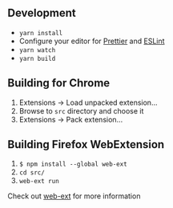 ## Development
* `yarn install`
* Configure your editor for [Prettier](https://prettier.io/) and [ESLint](https://eslint.org/)
* `yarn watch`
* `yarn build`

## Building for Chrome

1. Extensions -> Load unpacked extension...
2. Browse to `src` directory and choose it
3. Extensions -> Pack extension...

## Building Firefox WebExtension

1. `$ npm install --global web-ext`
2. `cd src/`
2. `web-ext run`

Check out [web-ext](https://github.com/mozilla/web-ext) for more information
